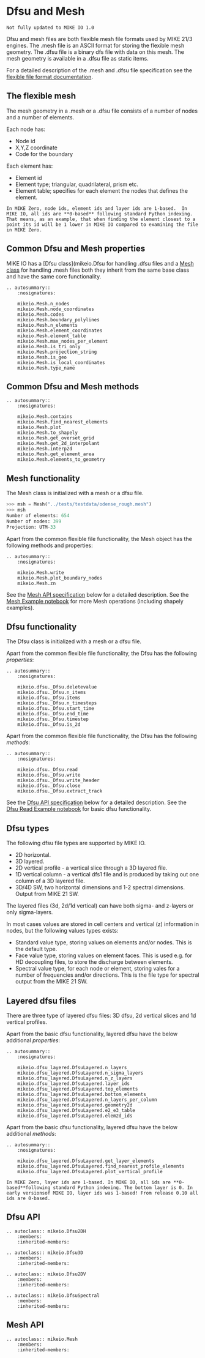 # Dfsu and Mesh

```{warning} 
Not fully updated to MIKE IO 1.0
```

Dfsu and mesh files are both flexible mesh file formats used by MIKE 21/3 engines. 
The .mesh file is an ASCII format for storing the flexible mesh geometry. 
The .dfsu file is a binary dfs file with data on this mesh. The mesh geometry is 
available in a .dfsu file as static items.  

For a detailed description of the .mesh and .dfsu file specification see the [flexible file format documentation](https://manuals.mikepoweredbydhi.help/2021/General/FM_FileSpecification.pdf).


## The flexible mesh

The mesh geometry in a .mesh or a .dfsu file consists of a number of nodes and a number of elements.

Each node has:

* Node id
* X,Y,Z coordinate
* Code for the boundary

Each element has:

* Element id
* Element type; triangular, quadrilateral, prism etc.
* Element table; specifies for each element the nodes that defines the element. 


```{warning} 
In MIKE Zero, node ids, element ids and layer ids are 1-based.  In MIKE IO, all ids are **0-based** following standard Python indexing. That means, as an example, that when finding the element closest to a point its id will be 1 lower in MIKE IO compared to examining the file in MIKE Zero.
```


## Common Dfsu and Mesh properties

MIKE IO has a [Dfsu class](mikeio.Dfsu for handling .dfsu files 
and a [Mesh class](mikeio.Mesh) for handling .mesh files both they inherit from the 
same base class and have the same core functionality. 

```{eval-rst}
.. autosummary::
    :nosignatures:

    mikeio.Mesh.n_nodes
    mikeio.Mesh.node_coordinates
    mikeio.Mesh.codes
    mikeio.Mesh.boundary_polylines
    mikeio.Mesh.n_elements
    mikeio.Mesh.element_coordinates
    mikeio.Mesh.element_table
    mikeio.Mesh.max_nodes_per_element
    mikeio.Mesh.is_tri_only
    mikeio.Mesh.projection_string
    mikeio.Mesh.is_geo
    mikeio.Mesh.is_local_coordinates
    mikeio.Mesh.type_name    
```

## Common Dfsu and Mesh methods

```{eval-rst}
.. autosummary::
    :nosignatures:

    mikeio.Mesh.contains
    mikeio.Mesh.find_nearest_elements
    mikeio.Mesh.plot
    mikeio.Mesh.to_shapely
    mikeio.Mesh.get_overset_grid
    mikeio.Mesh.get_2d_interpolant
    mikeio.Mesh.interp2d
    mikeio.Mesh.get_element_area
    mikeio.Mesh.elements_to_geometry
```

## Mesh functionality

The Mesh class is initialized with a mesh or a dfsu file. 



```python
>>> msh = Mesh("../tests/testdata/odense_rough.mesh")
>>> msh
Number of elements: 654
Number of nodes: 399
Projection: UTM-33
```

Apart from the common flexible file functionality, 
the Mesh object has the following methods and properties:

```{eval-rst}
.. autosummary::
    :nosignatures:

    mikeio.Mesh.write
    mikeio.Mesh.plot_boundary_nodes
    mikeio.Mesh.zn
```

See the [Mesh API specification](mikeio.Mesh) below for a detailed description. 
See the [Mesh Example notebook](https://nbviewer.jupyter.org/github/DHI/mikeio/blob/main/notebooks/Mesh.ipynb) for more Mesh operations (including shapely examples).


## Dfsu functionality

The Dfsu class is initialized with a mesh or a dfsu file. 

Apart from the common flexible file functionality, the Dfsu has the following *properties*:

```{eval-rst}
.. autosummary::
    :nosignatures:

    mikeio.dfsu._Dfsu.deletevalue
    mikeio.dfsu._Dfsu.n_items
    mikeio.dfsu._Dfsu.items
    mikeio.dfsu._Dfsu.n_timesteps
    mikeio.dfsu._Dfsu.start_time
    mikeio.dfsu._Dfsu.end_time
    mikeio.dfsu._Dfsu.timestep
    mikeio.dfsu._Dfsu.is_2d
```

Apart from the common flexible file functionality, the Dfsu has the following *methods*:

```{eval-rst}
.. autosummary::
    :nosignatures:

    mikeio.dfsu._Dfsu.read
    mikeio.dfsu._Dfsu.write
    mikeio.dfsu._Dfsu.write_header
    mikeio.dfsu._Dfsu.close
    mikeio.dfsu._Dfsu.extract_track
```

See the [Dfsu API specification](mikeio.Dfsu) below for a detailed description. 
See the [Dfsu Read Example notebook](https://nbviewer.jupyter.org/github/DHI/mikeio/blob/main/notebooks/Dfsu%20-%20Read.ipynb) for basic dfsu functionality.



## Dfsu types

The following dfsu file types are supported by MIKE IO.

* 2D horizontal. 
* 3D layered. 
* 2D vertical profile - a vertical slice through a 3D layered file. 
* 1D vertical column - a vertical dfs1 file and is produced by taking out one column of a 3D layered file.
* 3D/4D SW, two horizontal dimensions and 1-2 spectral dimensions. Output from MIKE 21 SW.

The layered files (3d, 2d/1d vertical) can have both sigma- and z-layers or only sigma-layers. 

In most cases values are stored in cell centers and vertical (z) information in nodes, 
but the following values types exists: 

* Standard value type, storing values on elements and/or nodes. This is the default type.
* Face value type, storing values on element faces. This is used e.g. for HD decoupling files, to store the discharge between elements.
* Spectral value type, for each node or element, storing vales for a number of frequencies and/or directions. This is the file type for spectral output from the MIKE 21 SW. 




## Layered dfsu files

There are three type of layered dfsu files: 3D dfsu, 2d vertical slices and 1d vertical profiles.

Apart from the basic dfsu functionality, layered dfsu have the below additional *properties*: 

```{eval-rst}
.. autosummary::
    :nosignatures:

    mikeio.dfsu_layered.DfsuLayered.n_layers
    mikeio.dfsu_layered.DfsuLayered.n_sigma_layers
    mikeio.dfsu_layered.DfsuLayered.n_z_layers
    mikeio.dfsu_layered.DfsuLayered.layer_ids
    mikeio.dfsu_layered.DfsuLayered.top_elements
    mikeio.dfsu_layered.DfsuLayered.bottom_elements
    mikeio.dfsu_layered.DfsuLayered.n_layers_per_column
    mikeio.dfsu_layered.DfsuLayered.geometry2d
    mikeio.dfsu_layered.DfsuLayered.e2_e3_table
    mikeio.dfsu_layered.DfsuLayered.elem2d_ids
```

Apart from the basic dfsu functionality, layered dfsu have the below additional *methods*: 

```{eval-rst}
.. autosummary::
    :nosignatures:

    mikeio.dfsu_layered.DfsuLayered.get_layer_elements
    mikeio.dfsu_layered.DfsuLayered.find_nearest_profile_elements
    mikeio.dfsu_layered.DfsuLayered.plot_vertical_profile
```

```{warning}
In MIKE Zero, layer ids are 1-based. In MIKE IO, all ids are **0-based**following standard Python indexing. The bottom layer is 0. In early versionsof MIKE IO, layer ids was 1-based! From release 0.10 all ids are 0-based.
```


Dfsu API
--------

```{eval-rst}
.. autoclass:: mikeio.Dfsu2DH
	:members:
	:inherited-members:
```

```{eval-rst}
.. autoclass:: mikeio.Dfsu3D
	:members:
	:inherited-members:
```

```{eval-rst}
.. autoclass:: mikeio.Dfsu2DV
	:members:
	:inherited-members:
```


```{eval-rst}
.. autoclass:: mikeio.DfsuSpectral
	:members:
	:inherited-members:
```


Mesh API
--------

```{eval-rst}
.. autoclass:: mikeio.Mesh
	:members:
	:inherited-members:
```